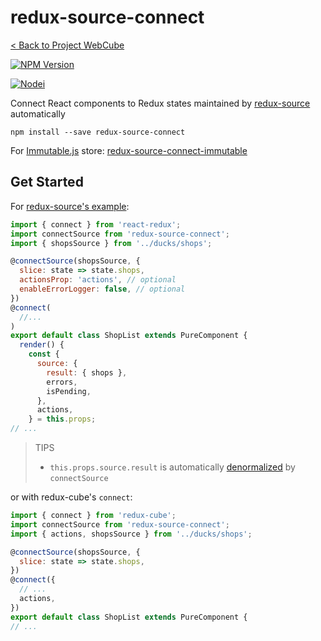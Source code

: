 # redux-source-connect

[< Back to Project WebCube](https://github.com/dexteryy/Project-WebCube/)

[![NPM Version][npm-image]][npm-url]
<!-- [![Build Status][travis-image]][travis-url]
[![Dependencies Status][dep-image]][dep-url] -->

[![Nodei][nodei-image]][npm-url]

[npm-image]: https://img.shields.io/npm/v/redux-source-connect.svg
[nodei-image]: https://nodei.co/npm/redux-source-connect.png?downloads=true
[npm-url]: https://npmjs.org/package/redux-source-connect
<!--
[travis-image]: https://img.shields.io/travis/dexteryy/redux-source-connect/master.svg
[travis-url]: https://travis-ci.org/dexteryy/redux-source-connect
[dep-image]: https://david-dm.org/dexteryy/redux-source-connect.svg
[dep-url]: https://david-dm.org/dexteryy/redux-source-connect
-->

Connect React components to Redux states maintained by [redux-source](https://github.com/dexteryy/Project-WebCube/tree/master/packages/redux-source) automatically

```
npm install --save redux-source-connect
```

For [Immutable.js](http://facebook.github.io/immutable-js/) store: [redux-source-connect-immutable](https://github.com/dexteryy/Project-WebCube/tree/master/packages/redux-source-connect-immutable)

## Get Started

For [redux-source's example](https://github.com/dexteryy/Project-WebCube/tree/master/packages/redux-source#get-started):

```js
import { connect } from 'react-redux';
import connectSource from 'redux-source-connect';
import { shopsSource } from '../ducks/shops';

@connectSource(shopsSource, {
  slice: state => state.shops,
  actionsProp: 'actions', // optional
  enableErrorLogger: false, // optional
})
@connect(
  //...
)
export default class ShopList extends PureComponent {
  render() {
    const {
      source: {
        result: { shops },
        errors,
        isPending,
      },
      actions,
    } = this.props;
// ...
```

> TIPS
> * `this.props.source.result` is automatically [denormalized](https://github.com/paularmstrong/normalizr/blob/HEAD/docs/api.md#denormalizeinput-schema-entities) by `connectSource`

or with redux-cube's `connect`:

```js
import { connect } from 'redux-cube';
import connectSource from 'redux-source-connect';
import { actions, shopsSource } from '../ducks/shops';

@connectSource(shopsSource, {
  slice: state => state.shops,
})
@connect({
  // ...
  actions,
})
export default class ShopList extends PureComponent {
// ...
```

